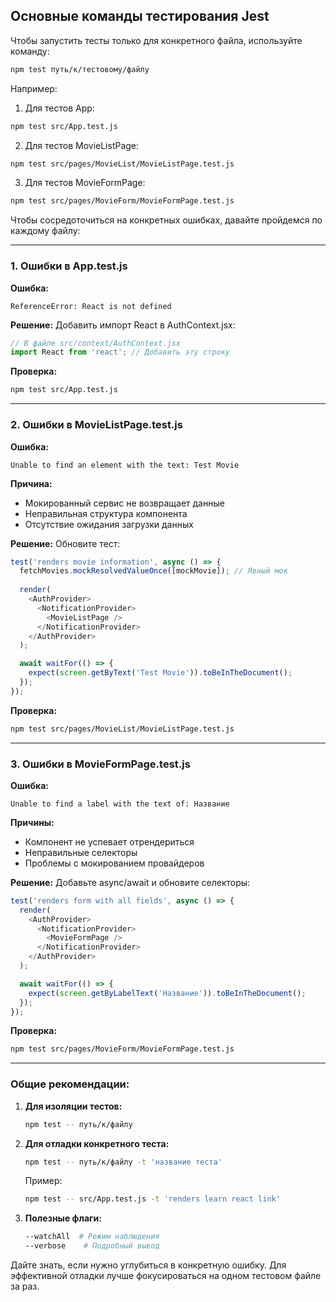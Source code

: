 ## Основные команды тестирования Jest

Чтобы запустить тесты только для конкретного файла, используйте команду:

```bash
npm test путь/к/тестовому/файлу
```

Например:

1. Для тестов App:
```bash
npm test src/App.test.js
```

2. Для тестов MovieListPage:
```bash
npm test src/pages/MovieList/MovieListPage.test.js
```

3. Для тестов MovieFormPage:
```bash
npm test src/pages/MovieForm/MovieFormPage.test.js
```

Чтобы сосредоточиться на конкретных ошибках, давайте пройдемся по каждому файлу:

---

### 1. Ошибки в App.test.js
**Ошибка:**
```error
ReferenceError: React is not defined
```

**Решение:**
Добавить импорт React в AuthContext.jsx:
```javascript
// В файле src/context/AuthContext.jsx
import React from 'react'; // Добавить эту строку
```

**Проверка:**
```bash
npm test src/App.test.js
```

---

### 2. Ошибки в MovieListPage.test.js
**Ошибка:**
```error
Unable to find an element with the text: Test Movie
```

**Причина:** 
- Мокированный сервис не возвращает данные
- Неправильная структура компонента
- Отсутствие ожидания загрузки данных

**Решение:**
Обновите тест:
```javascript
test('renders movie information', async () => {
  fetchMovies.mockResolvedValueOnce([mockMovie]); // Явный мок
  
  render(
    <AuthProvider>
      <NotificationProvider>
        <MovieListPage />
      </NotificationProvider>
    </AuthProvider>
  );

  await waitFor(() => {
    expect(screen.getByText('Test Movie')).toBeInTheDocument();
  });
});
```

**Проверка:**
```bash
npm test src/pages/MovieList/MovieListPage.test.js
```

---

### 3. Ошибки в MovieFormPage.test.js
**Ошибка:**
```error
Unable to find a label with the text of: Название
```

**Причины:**
- Компонент не успевает отрендериться
- Неправильные селекторы
- Проблемы с мокированием провайдеров

**Решение:**
Добавьте async/await и обновите селекторы:
```javascript
test('renders form with all fields', async () => {
  render(
    <AuthProvider>
      <NotificationProvider>
        <MovieFormPage />
      </NotificationProvider>
    </AuthProvider>
  );

  await waitFor(() => {
    expect(screen.getByLabelText('Название')).toBeInTheDocument();
  });
});
```

**Проверка:**
```bash
npm test src/pages/MovieForm/MovieFormPage.test.js
```

---

### Общие рекомендации:
1. **Для изоляции тестов:**
   ```bash
   npm test -- путь/к/файлу
   ```

2. **Для отладки конкретного теста:**
   ```bash
   npm test -- путь/к/файлу -t 'название теста'
   ```
   Пример:
   ```bash
   npm test -- src/App.test.js -t 'renders learn react link'
   ```

3. **Полезные флаги:**
   ```bash
   --watchAll  # Режим наблюдения
   --verbose    # Подробный вывод
   ```

Дайте знать, если нужно углубиться в конкретную ошибку. Для эффективной отладки лучше фокусироваться на одном тестовом файле за раз.